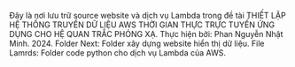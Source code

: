 Đây là nơi lưu trữ source website và dịch vụ Lambda trong đề tài THIẾT LẬP HỆ THỐNG TRUYỀN DỮ LIỆU AWS THỜI GIAN THỰC TRỰC TUYẾN ỨNG DỤNG CHO HỆ QUAN TRẮC PHÓNG XẠ.
Thực hiện bởi: Phan Nguyễn Nhật Minh.
2024.
Folder Next: Folder xây dựng website hiển thị dữ liệu.
File Lamrds: Folder code python cho dịch vụ Lambda của AWS.
